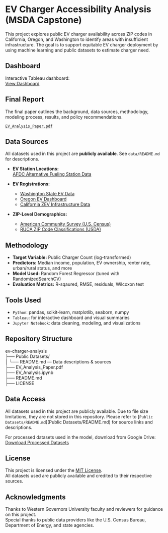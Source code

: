 # EV Charger Accessibility Analysis (MSDA Capstone)

This project explores public EV charger availability across ZIP codes in California, Oregon, and Washington to identify areas with insufficient infrastructure. The goal is to support equitable EV charger deployment by using machine learning and public datasets to estimate charger need.

## Dashboard

Interactive Tableau dashboard:  
[View Dashboard](https://public.tableau.com/views/Capstone_Project_MSDA_Tableau/EstimatedEVChargerNeedMap?:language=en-US&:sid=&:redirect=auth&:display_count=n&:origin=viz_share_link)

## Final Report

The final paper outlines the background, data sources, methodology, modeling process, results, and policy recommendations.

[`EV_Analysis_Paper.pdf`](https://jtorrescarbajal.github.io/ev-charger-accessibility-analysis/EV_Analysis_Paper.pdf)

## Data Sources

All datasets used in this project are **publicly available**. See `data/README.md` for descriptions.

- **EV Station Locations:**  
  [AFDC Alternative Fueling Station Data](https://afdc.energy.gov/data_download)

- **EV Registrations:**  
  - [Washington State EV Data](https://catalog.data.gov/dataset/electric-vehicle-population-data)  
  - [Oregon EV Dashboard](https://www.oregon.gov/energy/Data-and-Reports/Pages/Oregon-Electric-Vehicle-Dashboard.aspx)  
  - [California ZEV Infrastructure Data](https://www.energy.ca.gov/files/zev-and-infrastructure-stats-data)

- **ZIP-Level Demographics:**  
  - [American Community Survey (U.S. Census)](https://data.census.gov)  
  - [RUCA ZIP Code Classifications (USDA)](https://www.ers.usda.gov/data-products/rural-urban-commuting-area-codes/)

## Methodology

- **Target Variable:** Public Charger Count (log-transformed)  
- **Predictors:** Median income, population, EV ownership, renter rate, urban/rural status, and more  
- **Model Used:** Random Forest Regressor (tuned with RandomizedSearchCV)  
- **Evaluation Metrics:** R-sqaured, RMSE, residuals, Wilcoxon test  

## Tools Used

- `Python`: pandas, scikit-learn, matplotlib, seaborn, numpy  
- `Tableau`: for interactive dashboard and visual summaries  
- `Jupyter Notebook`: data cleaning, modeling, and visualizations  

## Repository Structure

ev-charger-analysis  
├── Public Datasets/  
│   └── README.md — Data descriptions & sources  
├── EV_Analysis_Paper.pdf  
├── EV_Analysis.ipynb  
├── README.md  
├── LICENSE

## Data Access

All datasets used in this project are publicly available. Due to file size limitations, they are not stored in this repository. Please refer to [`Public Datasets/README.md`](Public Datasets/README.md) for source links and descriptions.

For processed datasets used in the model, download from Google Drive:  
[Download Processed Datasets](https://drive.google.com/drive/folders/1mI4rLcSTy1Z59HO58einBiIiEZLJCsWt?usp=sharing)

## License

This project is licensed under the [MIT License](LICENSE).  
All datasets used are publicly available and credited to their respective sources.

## Acknowledgments

Thanks to Western Governors University faculty and reviewers for guidance on this project.  
Special thanks to public data providers like the U.S. Census Bureau, Department of Energy, and state agencies.
